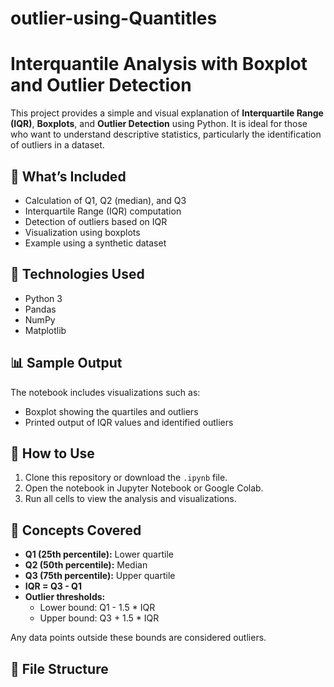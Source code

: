 # outlier-using-Quantitles
# Interquantile Analysis with Boxplot and Outlier Detection

This project provides a simple and visual explanation of **Interquartile Range (IQR)**, **Boxplots**, and **Outlier Detection** using Python. It is ideal for those who want to understand descriptive statistics, particularly the identification of outliers in a dataset.

## 📌 What’s Included

- Calculation of Q1, Q2 (median), and Q3
- Interquartile Range (IQR) computation
- Detection of outliers based on IQR
- Visualization using boxplots
- Example using a synthetic dataset

## 🧪 Technologies Used

- Python 3
- Pandas
- NumPy
- Matplotlib

## 📊 Sample Output

The notebook includes visualizations such as:

- Boxplot showing the quartiles and outliers
- Printed output of IQR values and identified outliers

## 🚀 How to Use

1. Clone this repository or download the `.ipynb` file.
2. Open the notebook in Jupyter Notebook or Google Colab.
3. Run all cells to view the analysis and visualizations.

## 🧠 Concepts Covered

- **Q1 (25th percentile):** Lower quartile
- **Q2 (50th percentile):** Median
- **Q3 (75th percentile):** Upper quartile
- **IQR = Q3 - Q1**
- **Outlier thresholds:** 
  - Lower bound: Q1 - 1.5 * IQR
  - Upper bound: Q3 + 1.5 * IQR

Any data points outside these bounds are considered outliers.

## 📂 File Structure

